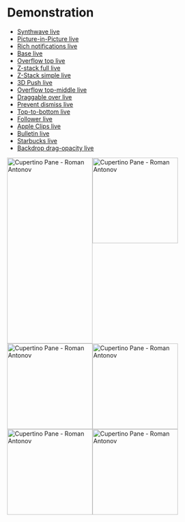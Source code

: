 # Demonstration
- [Synthwave live](https://output.jsbin.com/garijar)
- [Picture-in-Picture live](https://output.jsbin.com/dubixep)
- [Rich notifications live](https://jsbin.com/neqoxef)
- [Base live](https://output.jsbin.com/fuhisey)
- [Overflow top live](https://output.jsbin.com/baguroy)
- [Z-stack full live](https://output.jsbin.com/benidub)
- [Z-Stack simple live](https://output.jsbin.com/daqihir)
- [3D Push live](https://output.jsbin.com/vidaqa)
- [Overflow top-middle live](https://output.jsbin.com/piwecad)
- [Draggable over live](https://jsbin.com/hamedec)
- [Prevent dismiss live](https://output.jsbin.com/keravam)
- [Top-to-bottom live](https://output.jsbin.com/muhabuf)
- [Follower live](https://output.jsbin.com/xogavec)
- [Apple Clips live](https://output.jsbin.com/luqaxud)
- [Bulletin live](https://output.jsbin.com/maqigod)
- [Starbucks live](https://output.jsbin.com/jayicip)
- [Backdrop drag-opacity live](https://output.jsbin.com/riwahab)

<div style="display:flex;flex-wrap:wrap;">
  <img style="width: 200px;" width="200" height="433.59" src="demos/custom-transitions.gif" alt="Cupertino Pane - Roman Antonov" >
  <img style="width: 200px;" width="200" src="demos/picture-in-picture.gif" alt="Cupertino Pane - Roman Antonov" >
  <img style="width: 200px;" width="200" src="demos/notifications.gif" alt="Cupertino Pane - Roman Antonov" >
  <img style="width: 200px;" width="200" src="demos/z-stack.gif" alt="Cupertino Pane - Roman Antonov" >
  <img style="width: 200px;" width="200" src="demos/overflow.gif" alt="Cupertino Pane - Roman Antonov" >
  <img style="width: 200px;" width="200" src="demos/bulletin.gif" alt="Cupertino Pane - Roman Antonov" >
</div>

